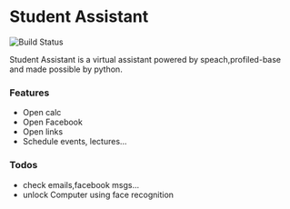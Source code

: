 # Student Assistant



![Build Status](https://travis-ci.org/joemccann/dillinger.svg?branch=master)

Student Assistant is a virtual assistant powered by speach,profiled-base and made possible by python.

### Features

  - Open calc
  - Open Facebook
  - Open links
  - Schedule events, lectures...



### Todos

  - check emails,facebook msgs...
  - unlock Computer using face recognition


